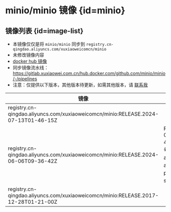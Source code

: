# minio/minio 镜像 {id=minio}

## 镜像列表 {id=image-list}

- 本镜像仅仅是将 `minio/minio` 同步到 `registry.cn-qingdao.aliyuncs.com/xuxiaoweicomcn/minio`
- 未修改镜像内容
- [docker hub 镜像](https://hub.docker.com/r/minio/minio)
- 同步镜像流水线：https://gitlab.xuxiaowei.com.cn/hub.docker.com/github.com/minio/minio/-/pipelines
- 注意：仅提供以下版本，其他版本待更新，如需其他版本，请 [联系我](../../../guide/website.md)

| 镜像                                                                                 | 说明                                                                 |
|------------------------------------------------------------------------------------|--------------------------------------------------------------------|
| registry.cn-qingdao.aliyuncs.com/xuxiaoweicomcn/minio:RELEASE.2024-07-13T01-46-15Z |                                                                    |
| registry.cn-qingdao.aliyuncs.com/xuxiaoweicomcn/minio:RELEASE.2024-06-06T09-36-42Z | RELEASE.2024-06-06T09-36-42Z 代表版本号，支持：amd64、arm64、ppc64le、s390x 平台 |
| registry.cn-qingdao.aliyuncs.com/xuxiaoweicomcn/minio:RELEASE.2017-12-28T01-21-00Z |                                                                    |

<style>

._image_registry_cn-qingdao_aliyuncs_com_xuxiaoweicomcn_minio table tr th:nth-child(1), 
._image_registry_cn-qingdao_aliyuncs_com_xuxiaoweicomcn_minio table tr td:nth-child(1) {
    min-width: 635px;
}

._image_registry_cn-qingdao_aliyuncs_com_xuxiaoweicomcn_minio table tr th:nth-child(2), 
._image_registry_cn-qingdao_aliyuncs_com_xuxiaoweicomcn_minio table tr td:nth-child(2) {
    min-width: 640px;
}

</style>
